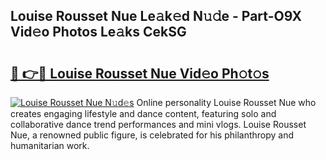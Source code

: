 ## Louise Rousset Nue Le𝚊k𝚎d N𝚞𝚍e - Part-O9X Vid𝚎o Photos Le𝚊ks CekSG

# <h2><a href="http://fb60oq.evod.top/?m=Louise+Rousset+Nue">🔗 👉🔴 Louise Rousset Nue Vid𝚎o Ph𝚘t𝚘s</a></h2>

[![Louise Rousset Nue N𝚞d𝚎s](https://i.imgur.com/8V9OHl7.gif)](http://fb60oq.evod.top/?m=Louise+Rousset+Nue)
Online personality Louise Rousset Nue who creates engaging lifestyle and dance content, featuring solo and collaborative dance trend performances and mini vlogs. Louise Rousset Nue, a renowned public figure, is celebrated for his philanthropy and humanitarian work. 
